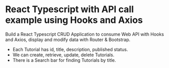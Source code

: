 # React Typescript with API call example using Hooks and Axios
Build a React Typescript CRUD Application to consume Web API with Hooks and Axios, display and modify data with Router & Bootstrap.
- Each Tutorial has id, title, description, published status.
- We can create, retrieve, update, delete Tutorials.
- There is a Search bar for finding Tutorials by title.

